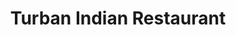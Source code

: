---
title: "Turban Indian Restaurant"
address: "Kickham Street Nenagh Co. Tipperary Co. Tipperary"
tel: "(067)42794"
county: "Tipperary"
category: "Indian Restaurants"
type: "Content"
lat: "52.86395141"
lng: "-8.198182422"
---